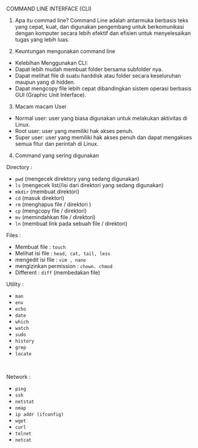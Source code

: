 COMMAND LINE INTERFACE (CLI)

1. Apa itu commad line? Command Line adalah antarmuka berbasis teks yang cepat, kuat, dan digunakan pengembang untuk berkomunikasi dengan komputer secara lebih efektif dan efisien untuk menyelesaikan tugas yang lebih luas.

2. Keuntungan mengunakan command line

- Kelebihan Menggunakan CLI: 
- Dapat lebih mudah membuat folder bersama subfolder nya. 
- Dapat melihat file di suatu harddisk atau folder secara keseluruhan maupun yang di hidden. 
- Dapat mengcopy file lebih cepat dibandingkan sistem operasi berbasis GUI (Graphic Unit Interface).

3. Macam macam User

- Normal user: user yang biasa digunakan untuk melakukan aktivitas di Linux.
- Root user: user yang memiliki hak akses penuh.
- Super user: user yang memiliki hak akses penuh dan dapat mengakses semua fitur dan perintah di Linux.

4. Command yang sering digunakan

Directory :

- `pwd` (mengecek direktory yang sedang digunakan)
- `ls` (mengecek list//isi dari direktori yang sedang digunakan)
- `mkdir` (membuat direktori)
- `cd` (masuk direktori)
- `rm` (menghapus file / direktori )
- `cp` (mengcopy file / direktori)
- `mv` (memindahkan file / direktori)
- `ln` (membuat link pada sebuah file / direktori)
  <br>

Files :

- Membuat file : `touch`
- Melihat isi file : `head, cat, tail, less`
- mengedit isi file : `vim , nano`
- mengizinkan permission : `chown. chmod`
- Different : `diff` (membedakan file)
  <br>

Utility :

- `man`
- `env`
- `echo`
- `date`
- `which`
- `watch`
- `sudo`
- `history`
- `grep`
- `locate`
<br>

Network :

- `ping`
- `ssh`
- `netstat`
- `nmap`
- `ip addr (ifconfig)`
- `wget`
- `curl`
- `telnet`
- `netcat`
  <br>
</details>